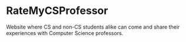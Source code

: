 # RateMyCSProfessor
Website where CS and non-CS students alike can come and share their experiences with Computer Science professors.

